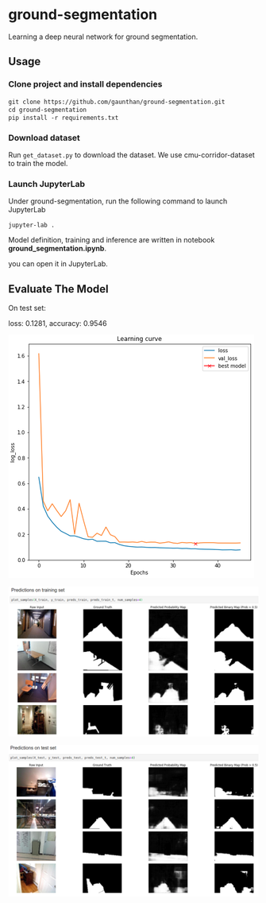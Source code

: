 # ground-segmentation
Learning a deep neural network for ground segmentation.

## Usage
### Clone project and install dependencies

```
git clone https://github.com/gaunthan/ground-segmentation.git
cd ground-segmentation
pip install -r requirements.txt
```

### Download dataset
Run `get_dataset.py` to download the dataset. We use cmu-corridor-dataset to train the model.

### Launch JupyterLab
Under ground-segmentation, run the following command to launch JupyterLab

```
jupyter-lab .
```

Model definition, training and inference are written in notebook **ground_segmentation.ipynb**.

you can open it in JupyterLab. 

## Evaluate The Model
On test set:

loss: 0.1281, accuracy: 0.9546

![](./screenshot/learning-curve.png)

![](./screenshot/predictions-on-training-set.png)

![](./screenshot/predictions-on-test-set.png)
